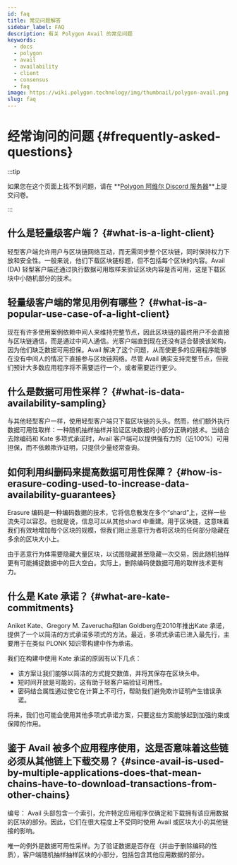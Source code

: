 ```yaml
---
id: faq
title: 常见问题解答
sidebar_label: FAQ
description: 有关 Polygon Avail 的常见问题
keywords:
  - docs
  - polygon
  - avail
  - availability
  - client
  - consensus
  - faq
image: https://wiki.polygon.technology/img/thumbnail/polygon-avail.png
slug: faq
---
```


# 经常询问的问题 {#frequently-asked-questions}

:::tip

如果您在这个页面上找不到问题，请在 **[<ins>Polygon 阿维尔 Discord 服务器</ins>](https://discord.gg/jXbK2DDeNt)**上提交问卷。

:::

## 什么是轻量级客户端？ {#what-is-a-light-client}

轻型客户端允许用户与区块链网络互动，而无需同步整个区块链，同时保持权力下放和安全性。一般来说，他们下载区块链标题，但不包括每个区块的内容。Avail (DA) 轻型客户端还通过执行数据可用取样来验证区块内容是否可用，这是下载区块中小随机部分的技术。

## 轻量级客户端的常见用例有哪些？ {#what-is-a-popular-use-case-of-a-light-client}

现在有许多使用案例依赖中间人来维持完整节点，因此区块链的最终用户不会直接与区块链通信，而是通过中间人通信。光客户端直到现在还没有适合替换该架构，因为他们缺乏数据可用担保。Avail 解决了这个问题，从而使更多的应用程序能够在没有中间人的情况下直接参与区块链网络。尽管 Avail 确实支持完整节点，但我们预计大多数应用程序将不需要运行一个，或者需要运行更少。

## 什么是数据可用性采样？ {#what-is-data-availability-sampling}

与其他轻型客户一样，使用轻型客户端只下载区块链的头头。然而，他们额外执行数据可用性取样：一种随机抽样抽样并验证区块数据的小部分正确的技术。当结合去除编码和 Kate 多项式承诺时，Avail 客户端可以提供强有力的（近100%）可用担保，而不依赖欺诈证明，只提供少量经常查询。

## 如何利用纠删码来提高数据可用性保障？ {#how-is-erasure-coding-used-to-increase-data-availability-guarantees}

Erasure 编码是一种编码数据的技术，它将信息散发在多个“shard”上，这样一些流失可以容忍。也就是说，信息可以从其他shard 中重建。用于区块链，这意味着我们有效地增加每个区块的规模，但我们阻止恶意行为者将区块的任何部分隐藏在多余的区块大小上。

由于恶意行为体需要隐藏大量区块，以试图隐藏甚至隐藏一次交易，因此随机抽样更有可能捕捉数据中的巨大空白。实际上，删除编码使数据可用的取样技术更有力。

## 什么是 Kate 承诺？ {#what-are-kate-commitments}

Aniket Kate、Gregory M. Zaverucha和Ian Goldberg在2010年推出Kate 承诺，提供了一个以简洁的方式承诺多项式的方法。最近，多项式承诺已进入最先行，主要用于在类似 PLONK 知识零构建中作为承诺。

我们在构建中使用 Kate 承诺的原因有以下几点：

- 该方案让我们能够以简洁的方式提交数值，并将其保存在区块头中。
- 短时间开放是可能的，这有助于轻客户端验证可用性。
- 密码结合属性通过使它在计算上不可行，帮助我们避免欺诈证明产生错误承诺。

将来，我们也可能会使用其他多项式承诺方案，只要这些方案能够起到加强约束或保障的作用。

## 鉴于 Avail 被多个应用程序使用，这是否意味着这些链必须从其他链上下载交易？ {#since-avail-is-used-by-multiple-applications-does-that-mean-chains-have-to-download-transactions-from-other-chains}

编号： Avail 头部包含一个索引，允许特定应用程序仅确定和下载拥有该应用数据的区块的部分。因此，它们在很大程度上不受同时使用 Avail 或区块大小的其他链接的影响。

唯一的例外是数据可用性采样。为了验证数据是否存在（并由于删除编码的性质），客户端随机抽样抽样区块的小部分，包括包含其他应用数据的部分。
